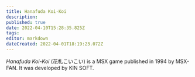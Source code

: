 ```yaml
---
title: Hanafuda Koi-Koi
description: 
published: true
date: 2022-04-10T15:28:35.825Z
tags: 
editor: markdown
dateCreated: 2022-04-01T18:19:23.072Z
---
```


_Hanafuda Koi-Koi_ (<span lang='ja'>花札こいこい</span>) is a MSX game published in 1994 by MSX-FAN.
It was developed by KIN SOFT.
